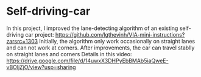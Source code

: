 # Self-driving-car
In this project, I improved the lane-detecting algorithm of an existing self-driving car project: https://github.com/lgthevinh/VIA-mini-instructions?zarsrc=1303
Initially, the algorithm only work occasionally on straight lanes and can not work at corners.
After improvements, the car can travel stablly on straight lanes and corners
Details in this video: https://drive.google.com/file/d/14uwxX3DHPyEbBMAb5iaQweE-vBOljZjO/view?usp=sharing
